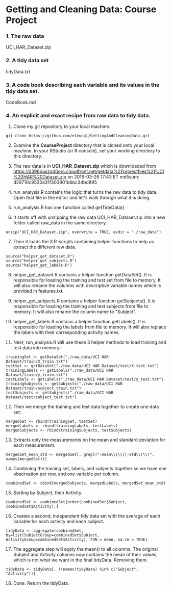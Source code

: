 Getting and Cleaning Data: Course Project
=========================================

###  1. The raw data
UCI_HAR_Dataset.zip

###  2. A tidy data set
tidyData.txt

###  3. A code book describing each variable and its values in the tidy data set.
CodeBook.md

###  4. An explicit and exact recipe from raw data to tidy data.
1.  Clone my git repository to your local machine.
```
git clone https://github.com/eleung1/GettingAndCleaningData.git
```
2.  Examine the <b>CourseProject</b> directory that is cloned onto your local machine. In your RStudio (or R console), set your working directory to this directory.  

3.  The raw data is in <b>UCI_HAR_Dataset.zip</b> which is downloaded from https://d396qusza40orc.cloudfront.net/getdata%2Fprojectfiles%2FUCI%20HAR%20Dataset.zip on 2016-03-26 17:43 ET
md5sum: d29710c9530a31f303801b6bc34bd895

4.  run_analysis.R contains the logic that turns the raw data to tidy data.  Open that file in the editor and let's walk through what it is doing.

5.  run_analysis.R has one function called getTidyData()

6.  It starts off with unzipping the raw data UCI_HAR_Dataset.zip into a new folder called raw_data in the same directory.
```
unzip("UCI_HAR_Dataset.zip", overwrite = TRUE, exdir = "./raw_data")
```

7.  Then it loads the 3 R-scripts containing helper functions to help us extract the different raw data.
```
source("helper_get_dataset.R")
source("helper_get_subjects.R")
source("helper_get_labels.R")
```

8.  helper_get_dataset.R contains a helper function getDataSet().  It is responsible for loading the training and test set from file to memory.  It will also rename the columns with descriptive variable names which is provided in features.txt.

9.  helper_get_subjects.R contains a helper function  getSubjects().  It is responsible for loading the training and test subjects from file to memory.  It will also rename the column name to "Subject".

10. helper_get_labels.R contains a helper function getLabels().  It is responsible for loading the labels from file to memory.  It will also replace the labels with their corresponding activity names.

11. Next, run_analysis.R will use these 3 helper methods to load training and test data into memory:
```
trainingSet <- getDataSet("./raw_data/UCI HAR Dataset/train/X_train.txt")
testSet <- getDataSet("./raw_data/UCI HAR Dataset/test/X_test.txt")
trainingLabels <- getLabels("./raw_data/UCI HAR Dataset/train/y_train.txt")
testLabels <- getLabels("./raw_data/UCI HAR Dataset/test/y_test.txt")
trainingSubjects <- getSubjects("./raw_data/UCI HAR Dataset/train/subject_train.txt")
testSubjects <- getSubjects("./raw_data/UCI HAR Dataset/test/subject_test.txt")
```

12.  Then we merge the training and test data together to create one data set:
```
mergedSet <- rbind(trainingSet, testSet)
mergedLabels <- rbind(trainingLabels, testLabels)
mergedSubjects <- rbind(trainingSubjects, testSubjects)
```

13.  Extracts only the measurements on the mean and standard deviation for each measurement.  
```
mergedSet_mean_std <- mergedSet[, grepl("-mean\\(\\)|-std\\(\\)", names(mergedSet))]
```

14.  Combining the training set, labels, and subjects together so we have one observation per row, and one variable per column.
```
combinedSet <- cbind(mergedSubjects, mergedLabels, mergedSet_mean_std)
```

15.  Sorting by Subject, then Activity.
```
combinedSet <- combinedSet[order(combinedSet$Subject, combinedSet$Activity),]
```

16.  Creates a second, independent tidy data set with the average of each variable for each activity and each subject.
```
tidyData <- aggregate(combinedSet, by=list(SubjectGroup=combinedSet$Subject, ActivityGroup=combinedSet$Activity), FUN = mean, na.rm = TRUE)
```

17.  The aggregate step will apply the mean() to all columns.  The original Subject and Activity columns now contains the mean of their values, which is not what we want in the final tidyData.  Removing them.  
```
tidyData <- tidyData[, !(names(tidyData) %in% c("Subject", "Activity"))]
```

18.  Done. Return the tidyData.